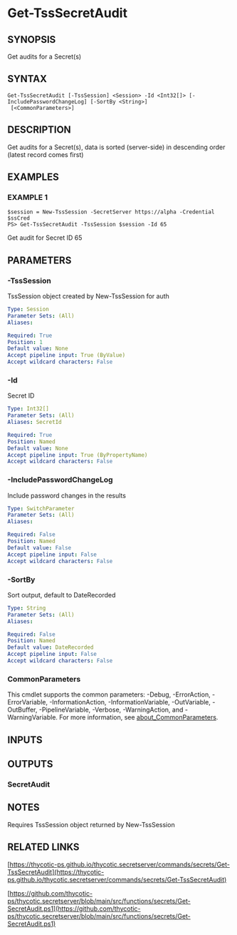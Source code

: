 # Get-TssSecretAudit

## SYNOPSIS
Get audits for a Secret(s)

## SYNTAX

```
Get-TssSecretAudit [-TssSession] <Session> -Id <Int32[]> [-IncludePasswordChangeLog] [-SortBy <String>]
 [<CommonParameters>]
```

## DESCRIPTION
Get audits for a Secret(s), data is sorted (server-side) in descending order (latest record comes first)

## EXAMPLES

### EXAMPLE 1
```
$session = New-TssSession -SecretServer https://alpha -Credential $ssCred
PS> Get-TssSecretAudit -TssSession $session -Id 65
```

Get audit for Secret ID 65

## PARAMETERS

### -TssSession
TssSession object created by New-TssSession for auth

```yaml
Type: Session
Parameter Sets: (All)
Aliases:

Required: True
Position: 1
Default value: None
Accept pipeline input: True (ByValue)
Accept wildcard characters: False
```

### -Id
Secret ID

```yaml
Type: Int32[]
Parameter Sets: (All)
Aliases: SecretId

Required: True
Position: Named
Default value: None
Accept pipeline input: True (ByPropertyName)
Accept wildcard characters: False
```

### -IncludePasswordChangeLog
Include password changes in the results

```yaml
Type: SwitchParameter
Parameter Sets: (All)
Aliases:

Required: False
Position: Named
Default value: False
Accept pipeline input: False
Accept wildcard characters: False
```

### -SortBy
Sort output, default to DateRecorded

```yaml
Type: String
Parameter Sets: (All)
Aliases:

Required: False
Position: Named
Default value: DateRecorded
Accept pipeline input: False
Accept wildcard characters: False
```

### CommonParameters
This cmdlet supports the common parameters: -Debug, -ErrorAction, -ErrorVariable, -InformationAction, -InformationVariable, -OutVariable, -OutBuffer, -PipelineVariable, -Verbose, -WarningAction, and -WarningVariable. For more information, see [about_CommonParameters](http://go.microsoft.com/fwlink/?LinkID=113216).

## INPUTS

## OUTPUTS

### SecretAudit
## NOTES
Requires TssSession object returned by New-TssSession

## RELATED LINKS

[https://thycotic-ps.github.io/thycotic.secretserver/commands/secrets/Get-TssSecretAudit](https://thycotic-ps.github.io/thycotic.secretserver/commands/secrets/Get-TssSecretAudit)

[https://github.com/thycotic-ps/thycotic.secretserver/blob/main/src/functions/secrets/Get-SecretAudit.ps1](https://github.com/thycotic-ps/thycotic.secretserver/blob/main/src/functions/secrets/Get-SecretAudit.ps1)

